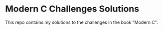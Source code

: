 # Modern C Challenges Solutions
This repo contains my solutions to the challenges in the book "Modern C".